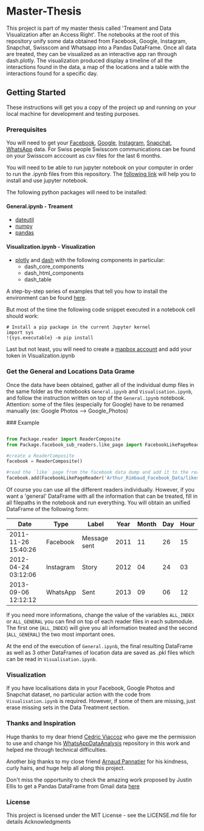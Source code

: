 # Master-Thesis

This project is part of my master thesis called 'Treament and Data Visualization after an Access Right'. The notebooks at the root of this repository unify some data obtained from 
Facebook, Google, Instagram, Snapchat, Swisscom and Whatsapp into a Pandas DataFrame. Once all data are treated, they can be visualized as an
interactive app ran through dash.plotly. The visualization produced display a timeline of all the interactions found in the data, a map of the
locations and a table with the interactions found for a specific day.

## Getting Started

These instructions will get you a copy of the project up and running on your local machine for development and testing purposes. 

### Prerequisites

You will need to get your [Facebook](https://facebook.com/help/contact/2032834846972583), [Google](https://support.google.com/accounts/answer/3024190), 
[Instagram](https://facebook.com/help/instagram/181231772500920), [Snapchat](https://support.snapchat.com/a/download-my-data),
[WhatsApp](https://faq.whatsapp.com/android/23756533/?category=5245251) data. For Swiss people Swisscom communications can be found on
your Swisscom acccount as csv files for the last 6 months. 

You will need to be able to run jupyter notebook on your computer in order to run the .ipynb files from this repository. 
The [following link](https://www.datacamp.com/community/tutorials/tutorial-jupyter-notebook) will help you to install and use jupyter
notebook.

The following python packages will need to be installed:

#### General.ipynb - Treament
* [dateutil](https://dateutil.readthedocs.io/en/stable/)
* [numpy](https://numpy.org/)
* [pandas](https://pandas.pydata.org/)


#### Visualization.ipynb - Visualization
* [plotly](https://plotly.com/python/reference/) and [dash](https://dash.plotly.com/) with the following components in particular:
  * dash_core_components
  * dash_html_components
  * dash_table

A step-by-step series of examples that tell you how to install the environment can be found 
[here](https://jakevdp.github.io/blog/2017/12/05/installing-python-packages-from-jupyter/).

But most of the time the following code snippet executed in a notebook cell should work:
```
# Install a pip package in the current Jupyter kernel
import sys
!{sys.executable} -m pip install
```
Last but not least, you will need to create a [mapbox account](https://account.mapbox.com/auth/signup/) and add your token in 
Visualization.ipynb

### Get the General and Locations Data Grame 
Once the data have been obtained, gather all of the individual dump files in the same folder as the notebooks `General.ipynb` and `Visualisation.ipynb`, and follow the instruction written on top of the `General.ipynb` notebook.
Attention: some of the files (especially for Google) have to be renamed manually (ex: Google Photos --> Google_Photos)

### Example 
```python

from Package.reader import ReaderComposite
from Package.facebook_sub_readers.like_page import FacebookLikePageReader

#create a ReaderComposite
facebook = ReaderComposite()

#read the `like` page from the facebook data dump and add it to the reader
facebook.add(FacebookLikePageReader('Arthur_Rimbaud_Facebook_Data/likes_and_reactions/pages.json'))

```
Of course you can use all the different readers individually. However, if you want a 'general' DataFrame with all the information that can be treated,
fill in all filepaths in the notebook and run everything. You will obtain an unified DataFrame of the following form: 

Date                | Type     | Label        | Year | Month | Day | Hour
--------------------| ---------|--------------|------|-------|-----|-----
2011-11-26 15:40:26 | Facebook | Message sent | 2011 | 11 | 26 | 15
2012-04-24 03:12:06 | Instagram| Story        | 2012 | 04 | 24 | 03
2013-09-06 12:12:12 | WhatsApp | Sent         | 2013 | 09 | 06 | 12

If you need more informations, change the value of the variables `ALL_INDEX` or `ALL_GENERAL` you can find on top of each reader files in each  submodule. The first one (`ALL_INDEX`) will give you all information treated and the second (`ALL_GENERAL`)
the two most important ones.

At the end of the execution of `General.ipynb`, the final resulting DataFrame as well as 3 other DataFrames of location data are saved as .pkl files which can be read in `Visualisation.ipynb`. 

### Visualization 

If you have localisations data in your Facebook, Google Photos and Snapchat dataset, no particular action with the code from `Visualisation.ipynb` is required. However, if some of them are missing, just erase
missing sets in the Data Treatment section. 

### Thanks and Inspiration 
Huge thanks to my dear friend [Cedric Viaccoz](https://github.com/cedricviaccoz) who gave me the permission to use and change his 
[WhatsAppDataAnalysis](https://github.com/cedricviaccoz/WhatsAppDataAnalysis) repository in this work and helped me through technical 
difficulties.

Another big thanks to my close friend [Arnaud Pannatier](https://github.com/ArnaudPannatier) for his kindness, curly hairs, and huge help all along
this project.

Don't miss the opportunity to check the amazing work proposed by Justin Ellis to get a Pandas DataFrame from Gmail data 
[here](https://jellis18.github.io/post/2018-01-17-mail-analysis/)


### License

This project is licensed under the MIT License - see the LICENSE.md file for details
Acknowledgments
